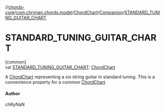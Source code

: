 //[chords-core](../../../../index.md)/[com.chrynan.chords.model](../../index.md)/[ChordChart](../index.md)/[Companion](index.md)/[STANDARD_TUNING_GUITAR_CHART](-s-t-a-n-d-a-r-d_-t-u-n-i-n-g_-g-u-i-t-a-r_-c-h-a-r-t.md)

# STANDARD_TUNING_GUITAR_CHART

[common]\
val [STANDARD_TUNING_GUITAR_CHART](-s-t-a-n-d-a-r-d_-t-u-n-i-n-g_-g-u-i-t-a-r_-c-h-a-r-t.md): [ChordChart](../index.md)

A [ChordChart](../index.md) representing a six string guitar in standard tuning. This is a convenience property for a common [ChordChart](../index.md).

#### Author

chRyNaN
